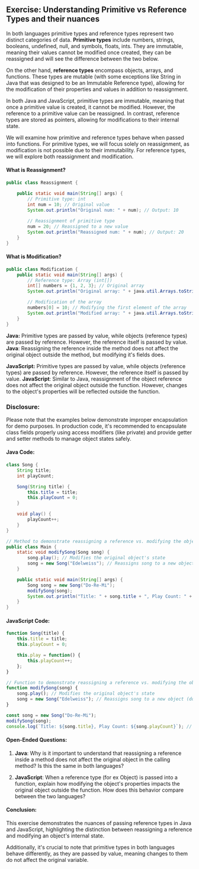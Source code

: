 ## Exercise: Understanding Primitive vs Reference Types and their nuances

In both languages primitive types and reference types represent two distinct categories of data. **Primitive types** include numbers, strings, booleans, undefined, null, and symbols, floats, ints. They are immutable, meaning their values cannot be modified once created, they can be reassigned and will see the difference between the two below. 

On the other hand, **reference types** encompass objects, arrays, and functions. These types are mutable (with some exceptions like String in Java that was designed to be an Immutable Reference type), allowing for the modification of their properties and values in addition to reassignment. 

In both Java and JavaScript, primitive types are immutable, meaning that once a primitive value is created, it cannot be modified. However, the reference to a primitive value can be reassigned. In contrast, reference types are stored as pointers, allowing for modifications to their internal state. 

We will examine how primitive and reference types behave when passed into functions. For primitive types, we will focus solely on reassignment, as modification is not possible due to their immutability. For reference types, we will explore both reassignment and modification.

#### What is Reassignment?
```java
public class Reassignment {

    public static void main(String[] args) {
        // Primitive type: int
        int num = 10; // Original value
        System.out.println("Original num: " + num); // Output: 10
        
        // Reassignment of primitive type
        num = 20; // Reassigned to a new value
        System.out.println("Reassigned num: " + num); // Output: 20
    }
}
```
#### What is Modification?
```java
public class Modification {
    public static void main(String[] args) {
        // Reference type: Array (int[])
        int[] numbers = {1, 2, 3}; // Original array
        System.out.println("Original array: " + java.util.Arrays.toString(numbers)); // Output: [1, 2, 3]

        // Modification of the array
        numbers[0] = 10; // Modifying the first element of the array
        System.out.println("Modified array: " + java.util.Arrays.toString(numbers)); // Output: [10, 2, 3]
    }
}
```

**Java:** Primitive types are passed by value, while objects (reference types) are passed by reference. However, the reference itself is passed by value.
**Java**: Reassigning the reference inside the method does not affect the original object outside the method, but modifying it's fields does.

**JavaScript:** Primitive types are passed by value, while objects (reference types) are passed by reference. However, the reference itself is passed by value.
**JavaScript**: Similar to Java, reassignment of the object reference does not affect the original object outside the function. However, changes to the object's properties will be reflected outside the function.

### Disclosure:
Please note that the examples below demonstrate improper encapsulation for demo purposes. In production code, it's recommended to encapsulate class fields properly using access modifiers (like private) and provide getter and setter methods to manage object states safely.

#### **Java Code:**
```java
class Song {
    String title;
    int playCount;

    Song(String title) {
        this.title = title;
        this.playCount = 0;
    }

    void play() {
        playCount++;
    }
}

// Method to demonstrate reassigning a reference vs. modifying the object
public class Main {
    static void modifySong(Song song) {
        song.play(); // Modifies the original object's state
        song = new Song("Edelweiss"); // Reassigns song to a new object (does not affect the original)
    }

    public static void main(String[] args) {
        Song song = new Song("Do-Re-Mi");
        modifySong(song);
        System.out.println("Title: " + song.title + ", Play Count: " + song.playCount); // Output: Title: Do-Re-Mi, Play Count: 1
    }
}
```

#### **JavaScript Code:**
```javascript
function Song(title) {
    this.title = title;
    this.playCount = 0;

    this.play = function() {
        this.playCount++;
    };
}

// Function to demonstrate reassigning a reference vs. modifying the object
function modifySong(song) {
    song.play(); // Modifies the original object's state
    song = new Song("Edelweiss"); // Reassigns song to a new object (does not affect the original)
}

const song = new Song("Do-Re-Mi");
modifySong(song);
console.log(`Title: ${song.title}, Play Count: ${song.playCount}`); // Output: Title: Do-Re-Mi, Play Count: 1
```

#### **Open-Ended Questions:**
1. **Java**: Why is it important to understand that reassigning a reference inside a method does not affect the original object in the calling method? Is this the same in both languages?

2. **JavaScript**: When a reference type (for ex Object) is passed into a function, explain how modifying the object's properties impacts the original object outside the function. How does this behavior compare between the two languages?

#### **Conclusion:**
This exercise demonstrates the nuances of passing reference types in Java and JavaScript, highlighting the distinction between reassigning a reference and modifying an object's internal state. 

Additionally, it's crucial to note that primitive types in both languages behave differently, as they are passed by value, meaning changes to them do not affect the original variable. 